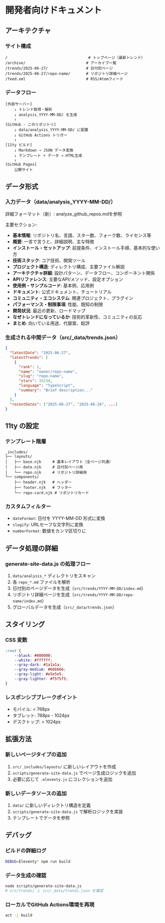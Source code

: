 # 開発者向けドキュメント

## アーキテクチャ

### サイト構成

```
/                                    # トップページ（最新トレンド）
/archive/                           # アーカイブ一覧
/trends/2025-06-27/                 # 日付別ページ
/trends/2025-06-27/repo-name/       # リポジトリ詳細ページ
/feed.xml                           # RSS/Atomフィード
```

### データフロー

```
[外部サーバー]
    ↓ トレンド取得・解析
    ↓ analysis_YYYY-MM-DD/ を生成
    ↓ 
[GitHub - このリポジトリ]
    ↓ data/analysis_YYYY-MM-DD/ に配置
    ↓ GitHub Actions トリガー
    ↓ 
[11ty ビルド]
    ↓ Markdown → JSON データ変換
    ↓ テンプレート + データ → HTML生成
    ↓ 
[GitHub Pages]
    公開サイト
```

## データ形式

### 入力データ（data/analysis_YYYY-MM-DD/）

詳細フォーマット（新）: analyze_github_repos.mdを参照

主要セクション:
- **基本情報**: リポジトリ名、言語、スター数、フォーク数、ライセンス等
- **概要**: 一言で言うと、詳細説明、主な特徴
- **インストール・セットアップ**: 前提条件、インストール手順、基本的な使い方
- **技術スタック**: コア技術、開発ツール
- **プロジェクト構造**: ディレクトリ構成、主要ファイル解説
- **アーキテクチャ詳細**: 設計パターン、データフロー、コンポーネント関係
- **APIリファレンス**: 主要なAPI/メソッド、設定オプション
- **使用例・サンプルコード**: 基本例、応用例
- **ドキュメント**: 公式ドキュメント、チュートリアル
- **コミュニティ・エコシステム**: 関連プロジェクト、プラグイン
- **パフォーマンス・制限事項**: 性能、既知の制限
- **開発状況**: 最近の更新、ロードマップ
- **なぜトレンドになっているか**: 技術的革新性、コミュニティの反応
- **まとめ**: 向いている用途、代替案、総評

### 生成される中間データ（src/_data/trends.json）

```json
{
  "latestDate": "2025-06-27",
  "latestTrends": [
    {
      "rank": 1,
      "name": "owner/repo-name",
      "slug": "repo-name",
      "stars": 15234,
      "language": "TypeScript",
      "summary": "Brief description..."
    }
  ],
  "recentDates": ["2025-06-27", "2025-06-26", ...]
}
```

## 11ty の設定

### テンプレート階層

```
_includes/
├── layouts/
│   ├── base.njk     # 基本レイアウト（全ページ共通）
│   ├── date.njk     # 日付別ページ用
│   └── repo.njk     # リポジトリ詳細用
└── components/
    ├── header.njk   # ヘッダー
    ├── footer.njk   # フッター
    └── repo-card.njk # リポジトリカード
```

### カスタムフィルター

- `dateFormat`: 日付を YYYY-MM-DD 形式に変換
- `slugify`: URLセーフな文字列に変換
- `numberFormat`: 数値をカンマ区切りに

## データ処理の詳細

### generate-site-data.js の処理フロー

1. `data/analysis_*` ディレクトリをスキャン
2. 各 `repo_*.md` ファイルを解析
3. 日付別のページデータを生成（`src/trends/YYYY-MM-DD/index.md`）
4. リポジトリ詳細ページを生成（`src/trends/YYYY-MM-DD/repo-name/index.md`）
5. グローバルデータを生成（`src/_data/trends.json`）

## スタイリング

### CSS 変数

```css
:root {
    --black: #000000;
    --white: #ffffff;
    --gray-dark: #1a1a1a;
    --gray-medium: #666666;
    --gray-light: #e5e5e5;
    --gray-lighter: #f5f5f5;
}
```

### レスポンシブブレークポイント

- モバイル: < 768px
- タブレット: 768px - 1024px  
- デスクトップ: > 1024px

## 拡張方法

### 新しいページタイプの追加

1. `src/_includes/layouts/` に新しいレイアウトを作成
2. `scripts/generate-site-data.js` でページ生成ロジックを追加
3. 必要に応じて `.eleventy.js` にコレクションを追加

### 新しいデータソースの追加

1. `data/` に新しいディレクトリ構造を定義
2. `scripts/generate-site-data.js` で解析ロジックを実装
3. テンプレートでデータを参照

## デバッグ

### ビルドの詳細ログ

```bash
DEBUG=Eleventy* npm run build
```

### データ生成の確認

```bash
node scripts/generate-site-data.js
# src/trends/ と src/_data/trends.json を確認
```

### ローカルでGitHub Actions環境を再現

```bash
act -j build
```